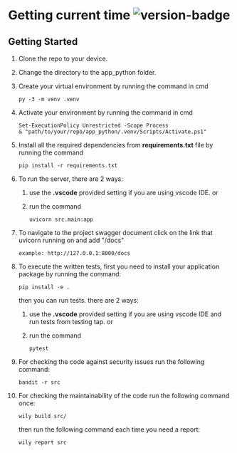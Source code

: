 # Getting current time ![version-badge]

## Getting Started

1. Clone the repo to your device.
2. Change the directory to the app_python folder.
3. Create your virtual environment by running the command in cmd

    ```text
    py -3 -m venv .venv
    ```

4. Activate your environment by running the command in cmd

    ```text
    Set-ExecutionPolicy Unrestricted -Scope Process
    & "path/to/your/repo/app_python/.venv/Scripts/Activate.ps1"
    ```

5. Install all the required dependencies from **requirements.txt** file by running the command

    ```text
    pip install -r requirements.txt
    ```

6. To run the server, there are 2 ways:
   1. use the **.vscode** provided setting if you are using vscode IDE. or
   2. run the command

        ```text
        uvicorn src.main:app
        ```

7. To navigate to the project swagger document click on the link that uvicorn running on and add "/docs"

    ```text
    example: http://127.0.0.1:8000/docs
    ```  

8. To execute the written tests, first you need to install your application package by running the command:

    ```text
    pip install -e .
    ```

    then you can run tests. there are 2 ways:
    1. use the **.vscode** provided setting if you are using vscode IDE and run tests from testing tap. or
    2. run the command

        ```text
        pytest
        ```

9. For checking the code against security issues run the following command:

    ```text
    bandit -r src
    ```

10. For checking the maintainability of the code run the following command once:

    ```text
    wily build src/
    ```

    then run the following command each time you need a report:

    ```text
    wily report src
    ```

 [version-badge]: https://img.shields.io/badge/version-1.0-blue.svg
